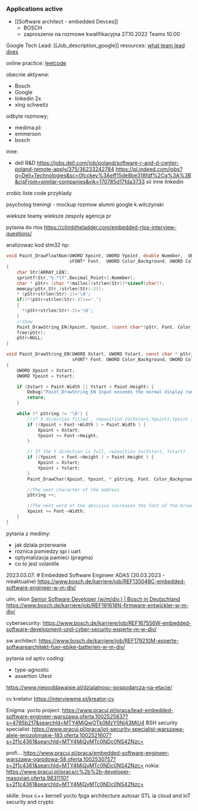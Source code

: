 ### Applications active
- [[Software architect - embedded Devces]]
	- BOSCH
	- zaproszenie na rozmowe kwalifikacyjna 27.10.2022 Teams 10:00

Google Tech Lead:
[[Job_description_google]]
resources:
[what team lead does](https://dev.to/ksaaskil/how-to-lead-an-engineering-team-at-google-32jg)


online practice: [leetcode](https://leetcode.com/)

obecnie aktywne:
- Bosch
- Google
- linkedin 2x
- xing schweitz


odbyte rozmowy;
- medima.pl:
- emmerson
- bosch


inne:
- dell R&D
https://jobs.dell.com/job/poland/software-r-and-d-center-poland-remote-apply/375/36233242784
https://pl.indeed.com/jobs?q=Dell+Technologies&sc=0fcckey%3Aeff15de8be318fdf%2Cq%3A%3B&cjsFrom=similar-companies&vjk=170785d17fda3733
sii
inne linkedin

zrobic liste code przyklady

psycholog
treningi - mockup rozmow
alumni google
k.wilczynski

wieksze teamy
wieksze zespoly
agencja pr

pytania do rtos
https://climbtheladder.com/embedded-rtos-interview-questions/

analizowac kod stm32
np:
``` c
void Paint_DrawFloatNum(UWORD Xpoint, UWORD Ypoint, double Nummber,  UBYTE Decimal_Point, 
                        sFONT* Font,  UWORD Color_Background, UWORD Color_Foreground)
{
    char Str[ARRAY_LEN];
    sprintf(Str,"%.*lf",Decimal_Point+2,Nummber);
    char * pStr= (char *)malloc((strlen(Str))*sizeof(char));
    memcpy(pStr,Str,(strlen(Str)-2));
    * (pStr+strlen(Str)-1)='\0';
    if((*(pStr+strlen(Str)-3))=='.')
    {
      *(pStr+strlen(Str)-3)='\0';
    }
    //show
    Paint_DrawString_EN(Xpoint, Ypoint, (const char*)pStr, Font, Color_Foreground, Color_Background);
    free(pStr);
    pStr=NULL;
}

void Paint_DrawString_EN(UWORD Xstart, UWORD Ystart, const char * pString,
                         sFONT* Font, UWORD Color_Background, UWORD Color_Foreground )
{
    UWORD Xpoint = Xstart;
    UWORD Ypoint = Ystart;

    if (Xstart > Paint.Width || Ystart > Paint.Height) {
        Debug("Paint_DrawString_EN Input exceeds the normal display range\r\n");
        return;
    }

    while (* pString != '\0') {
        //if X direction filled , reposition to(Xstart,Ypoint),Ypoint is Y direction plus the Height of the character
        if ((Xpoint + Font->Width ) > Paint.Width ) {
            Xpoint = Xstart;
            Ypoint += Font->Height;
        }

        // If the Y direction is full, reposition to(Xstart, Ystart)
        if ((Ypoint  + Font->Height ) > Paint.Height ) {
            Xpoint = Xstart;
            Ypoint = Ystart;
        }
        Paint_DrawChar(Xpoint, Ypoint, * pString, Font, Color_Background, Color_Foreground);

        //The next character of the address
        pString ++;

        //The next word of the abscissa increases the font of the broadband
        Xpoint += Font->Width;
    }
}
```

pytania z medimy:
- jak dziala przerwanie
- roznica pomiedzy spi i uart
- optymalizacja pamieci (pragma)
- co to jest volantile

2023.03.07: # Embedded Software Engineer ADAS (30.03.2023 - nieaktualne)
https://www.bosch.de/karriere/job/REF135048C-embedded-software-engineer-w-m-div/

ulm, elion
[Senior Software Developer (w/m/div.) | Bosch in Deutschland](https://www.bosch.de/karriere/job/REF141887F-senior-software-developer-f-m-div/)
https://www.bosch.de/karriere/job/REF191618N-firmware-entwickler-w-m-div/


cybersecurity:
https://www.bosch.de/karriere/job/REF167556W-embedded-software-development-und-cyber-security-experte-m-w-div/

sw architect:
https://www.bosch.de/karriere/job/REF179210M-experte-softwarearchitekt-fuer-ebike-batterien-w-m-div/



pytania od aptiv
coding:
- type-agnostic
- assertion Utest

https://www.niepoddawajsie.pl/dzialalnosc-gospodarcza-na-etacie/

cv kretator
https://interviewme.pl/kreator-cv



Enigma: yocto project: https://www.pracuj.pl/praca/lead-embedded-software-engineer-warszawa,oferta,1002525837?s=4785b217&searchId=MTY4MjQwOTk0MzY0Ni43MjU4
BSH security specialist: https://www.pracuj.pl/praca/iot-security-specialist-warszawa-aleje-jerozolimskie-183,oferta,1002521607?s=2f1c4361&searchId=MTY4MjQyMTc0NDc0NS42Nzc=


profi... https://www.pracuj.pl/praca/embedded-software-engineer-warszawa-ogrodowa-58,oferta,1002530757?s=2f1c4361&searchId=MTY4MjQyMTc0NDc0NS42Nzc=
nokia: https://www.pracuj.pl/praca/c%2b%2b-developer-masovian,oferta,9831110?s=2f1c4361&searchId=MTY4MjQyMTc0NDc0NS42Nzc=



skille:
linux
c++
kernell 
yocto
fpga
architecture
autosar
STL
ia 
cloud and IoT
security and crypto